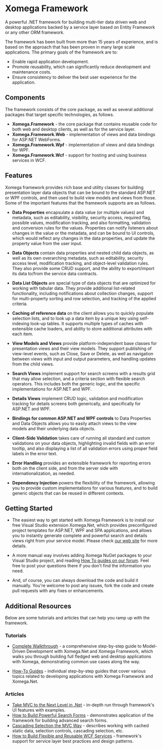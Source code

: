 # Xomega Framework 

A powerful .NET framework for building multi-tier data driven web and desktop applications backed by a service layer based on Entity Framework or any other ORM framework.

The framework has been built from more than 15 years of experience, and is based on the approach that has been proven in many large scale applications. The primary goals of the framework are to:

- Enable rapid application development.
- Promote reusability, which can significantly reduce development and maintenance costs.
- Ensure consistency to deliver the best user experience for the application.

## Components

The framework consists of the core package, as well as several additional packages that target specific technologies, as follows.

- **Xomega.Framework** - the core package that contains reusable code for both web and desktop clients, as well as for the service layer.
- **Xomega.Framework.Web** - implementation of views and data bindings for ASP.NET WebForms.
- **Xomega.Framework.Wpf** - implementation of views and data bindings for WPF.
- **Xomega.Framework.Wcf** - support for hosting and using business services in WCF.

## Features

Xomega framework provides rich base and utility classes for building presentation layer data objects that can be bound to the standard ASP.NET or WPF controls, and then used to build view models and views from those. Some of the important features that the framework supports are as follows.

- **Data Properties** encapsulate a data value (or multiple values) and metadata, such as editability, visibility, security access, required flag, possible values, modification tracking, and also formatting, validation and conversion rules for the values. Properties can notify listeners about changes in the value or the metadata, and can be bound to UI controls, which would reflect any changes in the data properties, and update the property value from the user input.

- **Data Objects** contain data properties and nested child data objects, as well as its own overarching metadata, such as editability, security access level, modification tracking, and object-level validation rules. They also provide some CRUD support, and the ability to export/import its data to/from the service data contracts.

- **Data List Objects** are special type of data objects that are optimized for working with tabular data. They provide additional list-related functionality, including notifications about collection changes, support for multi-property sorting and row selection, and tracking of the applied criteria.

- **Caching of reference data** on the client allows you to quickly populate selection lists, and to look up a data item by a unique key using self-indexing look-up tables. It supports multiple types of caches with extensible cache loaders, and ability to store additional attributes with each item.

- **View Models and Views** provide platform-independent base classes for presentation views and their view models. They support publishing of view-level events, such as Close, Save or Delete, as well as navigation between views with input and output parameters, and handling updates from the child views.

- **Search Views** implement support for search screens with a results grid that may allow selection, and a criteria section with flexible search operators. This includes both the generic logic, and the specific implementations for ASP.NET and WPF. 

- **Details Views** implement CRUD logic, validation and modification tracking for details screens both generically, and specifically for ASP.NET and WPF.

- **Bindings for common ASP.NET and WPF controls** to Data Properties and Data Objects allows you to easily attach views to the view models and their underlying data objects.

- **Client-Side Validation** takes care of running all standard and custom validations on your data objects, highlighting invalid fields with an error tooltip, and also displaying a list of all validation errors using proper field labels in the error text.

- **Error Handling** provides an extensible framework for reporting errors both on the client side, and from the server side with internationalization, as needed.

- **Dependency Injection** powers the flexibility of the framework, allowing you to provide custom implementations for various features, and to build generic objects that can be reused in different contexts.
 
## Getting Started

- The easiest way to get started with Xomega Framework is to install our free Visual Studio extension Xomega.Net, which provides preconfigured project templates for ASP.NET, WPF and SPA applications, and allows you to instantly generate complete and powerful search and details views right from your service model. Please check [our web site](http://xomega.net) for more details.

- A more manual way involves adding Xomega NuGet packages to your Visual Studio project, and reading [How To guides on our forum](http://xomega.net/Tutorials/HowTos.aspx). Feel free to post your questions there if you don't find the information you need.

- And, of course, you can always download the code and build it manually. You're welcome to post any issues, fork the code and create pull requests with any fixes or enhancements.
 
## Additional Resources

Below are some tutorials and articles that can help you ramp up with the framework.

### Tutorials

- [Complete Walkthrough](http://xomega.net/Tutorials/WalkThrough.aspx) - a comprehensive step-by-step guide to Model-Driven Development with Xomega.Net and Xomega Framework, which walks you through building full fledged web and desktop applications with Xomega, demonstrating common use cases along the way.

- [How-To Guides](http://xomega.net/Tutorials/HowTos.aspx) - individual step-by-step guides that cover various topics related to developing applications with Xomega Framework and Xomega.Net.

### Articles

- [Take MVC to the Next Level in .Net](http://www.codeproject.com/KB/WPF/xomfwk.aspx) - in-depth run through framework's UI features with examples.
- [How to Build Powerful Search Forms](http://www.codeproject.com/KB/usability/PowerSearch.aspx) - demonstrates application of the framework for building advanced search forms.
- [Cascading Selection the MVC Way](http://www.codeproject.com/Articles/545906/Cascading-Selection-the-MVC-Way) - describes working with cached static data, selection controls, cascading selection, etc.
- [How to Build Flexible and Reusable WCF Services](http://www.codeproject.com/Articles/317232/How-to-Build-Flexible-and-Reusable-WCF-Services) - framework's support for service layer best practices and design patterns.
